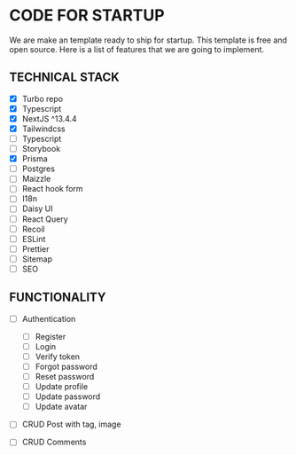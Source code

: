 # CODE FOR STARTUP
We are make an template ready to ship for startup. This template is free and open source. Here is a list of features that we are going to implement.

## TECHNICAL STACK
- [x] Turbo repo  
- [x] Typescript
- [x] NextJS ^13.4.4  
- [x] Tailwindcss
- [ ] Typescript
- [ ] Storybook
- [x] Prisma
- [ ] Postgres
- [ ] Maizzle 
- [ ] React hook form
- [ ] I18n
- [ ] Daisy UI
- [ ] React Query
- [ ] Recoil
- [ ] ESLint
- [ ] Prettier
- [ ] Sitemap
- [ ] SEO

## FUNCTIONALITY
- [ ] Authentication
  - [ ] Register
  - [ ] Login
  - [ ] Verify token
  - [ ] Forgot password
  - [ ] Reset password
  - [ ] Update profile
  - [ ] Update password
  - [ ] Update avatar
- [ ] CRUD Post with tag, image
- [ ] CRUD Comments

